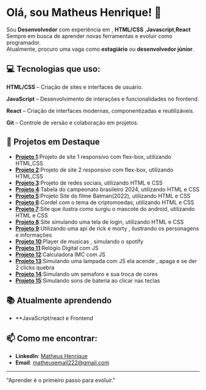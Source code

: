 # Olá, sou Matheus Henrique! 👋

Sou **Desenvolvedor** com experiência em , **HTML/CSS** ,**Javascript**,**React** 
Sempre em busca de aprender novas ferramentas e evoluir como programador.  
Atualmente, procuro uma vaga como **estagiário** ou **desenvolvedor júnior**.

## 💻 Tecnologias que uso:
**HTML/CSS** – Criação de sites e interfaces de usuário.

**JavaScript** – Desenvolvimento de interações e funcionalidades no frontend.

**React** – Criação de interfaces modernas, componentizadas e reutilizáveis.

**Git** – Controle de versão e colaboração em projetos.

## 🚀 Projetos em Destaque
- **[Projeto 1](https://matheushenrique02.github.io/projeto-imperatriz/)**:Projeto de site 1 responsivo com flex-box, utilizando HTML,CSS
- **[Projeto 2](https://matheushenrique02.github.io/projeto-flexbox/)**:Projeto de site 2 responsivo com flex-box, utilizando HTML,CSS
- **[Projeto 3](https://matheushenrique02.github.io/projeto-social/)**:Projeto de redes sociais, utilizando HTML e CSS
- **[Projeto 4](https://matheushenrique02.github.io/Projeto-brasileirao/)**:Tabela do campeonato brasileiro 2024, utilizando HTML e CSS
- **[Projeto 5](https://matheushenrique02.github.io/projeto-batman/)**:Projeto Site do filme Batman(2022), utilizando HTML e CSS
- **[Projeto 6](https://matheushenrique02.github.io/Projeto-cordel/)**:Cordel com o tema de criptomoedas, utilizando HTML e CSS
- **[Projeto 7](https://matheushenrique02.github.io/site-android.new/)**:Site que ilustra como surgiu o mascote do android, utilizando HTML e CSS
- **[Projeto 8](https://matheushenrique02.github.io/projeto-login/)**:Site simulando uma tela de login, utilizando HTML e CSS
- **[Projeto 9](https://matheushenrique02.github.io/projeto-rick-and-morty/)**:Utilizando uma api de rick e morty , ilustrando os personagens e informações
- **[Projeto 10](https://matheushenrique02.github.io/projeto-spotify/)**:Player de musicas , simulando o spotify
- **[Projeto 11](https://matheushenrique02.github.io/projeto-relogio/)**:Relógio Digital com JS
- **[Projeto 12](https://matheushenrique02.github.io/projeto-imc/)**:Calculadora IMC com JS
- **[Projeto 13](https://matheushenrique02.github.io/projeto-lampada/)**:Simulando uma lampada com JS ela acende , apaga e se der 2 clicks quebra
- **[Projeto 14]( https://matheushenrique02.github.io/projeto-semaforo/)**:Simulando um semaforo e sua troca de cores
- **[Projeto 15](https://matheushenrique02.github.io/projeto-drumkit/)**:Simulando sons de bateria ao clicar nas teclas

## 📚 Atualmente aprendendo
- **JavaScript/react e Frontend

## 📫 Como me encontrar:
- **LinkedIn**: [Matheus Henrique](linkedin.com/in/matheus-henrique-ab94402a5)
- **Email**: matheusemail222@gmail.com

---

"Aprender é o primeiro passo para evoluir."
